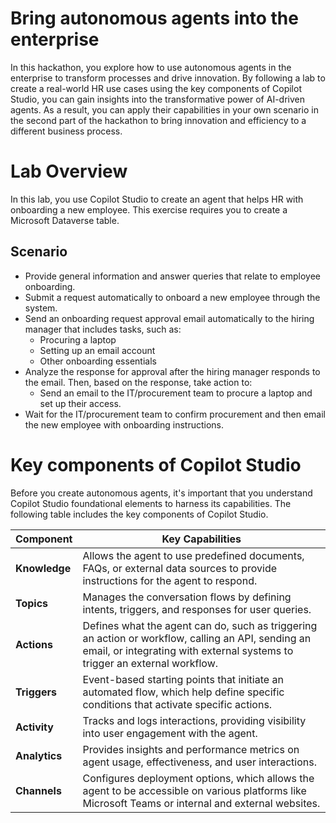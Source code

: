 # Bring autonomous agents into the enterprise

In this hackathon, you explore how to use autonomous agents in the enterprise to transform processes and drive innovation. By following a lab to create a real-world HR use cases using the key components of Copilot Studio, you can gain insights into the transformative power of AI-driven agents. As a result, you can apply their capabilities in your own scenario in the second part of the hackathon to bring innovation and efficiency to a different business process.

# Lab Overview

In this lab, you use Copilot Studio to create an agent that helps HR with onboarding a new employee. This exercise requires you to create a Microsoft Dataverse table. 

## Scenario
- Provide general information and answer queries that relate to employee onboarding.
- Submit a request automatically to onboard a new employee through the system.
- Send an onboarding request approval email automatically to the hiring manager that includes tasks, such as:
  - Procuring a laptop
  - Setting up an email account
  - Other onboarding essentials
- Analyze the response for approval after the hiring manager responds to the email. Then, based on the response, take action to:
  - Send an email to the IT/procurement team to procure a laptop and set up their access.
- Wait for the IT/procurement team to confirm procurement and then email the new employee with onboarding instructions.



# Key components of Copilot Studio
Before you create autonomous agents, it's important that you understand Copilot Studio foundational elements to harness its capabilities. The following table includes the key components of Copilot Studio.



| Component    | Key Capabilities                                                                 |
|--------------|----------------------------------------------------------------------------------|
| **Knowledge** | Allows the agent to use predefined documents, FAQs, or external data sources to provide instructions for the agent to respond.   |
| **Topics**    | Manages the conversation flows by defining intents, triggers, and responses for user queries.         |
| **Actions**   | Defines what the agent can do, such as triggering an action or workflow, calling an API, sending an email, or integrating with external systems to trigger an external workflow.  |
| **Triggers**  | Event-based starting points that initiate an automated flow, which help define specific conditions that activate specific actions. |
| **Activity**  | Tracks and logs interactions, providing visibility into user engagement with the agent.  |
| **Analytics** | Provides insights and performance metrics on agent usage, effectiveness, and user interactions.  |
| **Channels**  | Configures deployment options, which allows the agent to be accessible on various platforms like Microsoft Teams or internal and external websites. |

